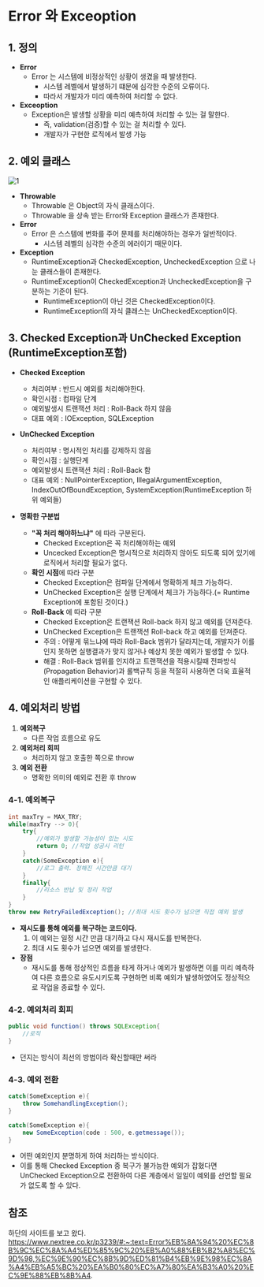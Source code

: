 # Error 와 Exceoption

## 1. 정의
- **Error**
    + Error 는 시스템에 비정상적인 상황이 생겼을 때 발생한다.
        + 시스템 레벨에서 발생하기 떄문에 심각한 수준의 오류이다.
        + 따라서 개발자가 미리 예측하여 처리할 수 없다.
- **Exceoption**
    + Exception은 발생할 상황을 미리 예측하여 처리할 수 있는 걸 말한다.
        + 즉, validation(검증)할 수 있는 걸 처리할 수 있다.
        + 개발자가 구현한 로직에서 발생 가능


## 2. 예외 클래스
![1](https://user-images.githubusercontent.com/38696775/172399248-d3409a1d-a000-460f-9e0e-aab9c08b9d2d.png)

- **Throwable**
    + Throwable 은 Object의 자식 클래스이다.
    + Throwable 을 상속 받는 Error와 Exception 클래스가 존재한다.
- **Error**
    + Error 은 스스템에 변화를 주어 문제를 처리해야하는 경우가 일반적이다.
        + 시스템 레벨의 심각한 수준의 에러이기 때문이다.
- **Exception**
    + RuntimeException과 CheckedException, UncheckedException 으로 나눈 클래스들이 존재한다.
    + RuntimeException이 CheckedException과 UncheckedException을 구분하는 기준이 된다.
        + RuntimeException이 아닌 것은 CheckedException이다.
        + RuntimeException의 자식 클래스는 UnCheckedException이다.
    
## 3. Checked Exception과 UnChecked Exception (RuntimeException포함)

- **Checked Exception**
    + 처리여부 : 반드시 예외를 처리해야한다.
    + 확인시점 : 컴파일 단계
    + 예외발생시 트랜잭션 처리 : Roll-Back 하지 않음
    + 대표 예외 : IOException, SQLException
- **UnChecked Exception**
    + 처리여부 : 명시적인 처리를 강제하지 않음
    + 확인시점 : 실행단계
    + 예외발생시 트랜잭션 처리 : Roll-Back 함
    + 대표 예외 : NullPointerException, IllegalArgumentException, IndexOutOfBoundException, SystemException(RuntimeException 하위 예외들)

- **명확한 구분법**
    + **"꼭 처리 해야하느냐"** 에 따라 구분된다.
        + Checked Exception은 꼭 처리해야하는 예외
        + Uncecked Exception은 명시적으로 처리하지 않아도 되도록 되어 있기에 로직에서 처리할 필요가 없다.
    + **확인 시점**에 따라 구분
        + Checked Exception은 컴파일 단계에서 명확하게 체크 가능하다.
        + UnChecked Exception은 실행 단계에서 체크가 가능하다.(= Runtime Exception에 포함된 것이다.)
    + **Roll-Back** 에 따라 구분
        + Checked Exception은 트랜잭션 Roll-back 하지 않고 예외를 던져준다.
        + UnChecked Exception은 트랜잭션 Roll-back 하고 예외를 던져준다.
        + 주의 : 어떻게 묶느냐에 따라 Roll-Back 범위가 달라지는데, 개발자가 이를 인지 못하면 실행결과가 맞지 않거나 예상치 못한 예외가 발생할 수 있다.
        + 해결 : Roll-Back 범위를 인지하고 트랜잭션을 적용시킬때 전파방식(Propagation Behavior)과 롤백규칙 등을 적절히 사용하면 더욱 효율적인 애플리케이션을 구현할 수 있다.

## 4. 예외처리 방법
1. **예외복구**
    + 다른 작업 흐름으로 유도
2. **예외처리 회피**
    + 처리하지 않고 호출한 쪽으로 throw
3. **예외 전환**
    + 명확한 의미의 예외로 전환 후 throw

### 4-1. 예외복구
```java
int maxTry = MAX_TRY;
while(maxTry --> 0){
    try{
        //예외가 발생할 가능성이 있는 시도
        return 0; //작업 성공시 리턴
    }
    catch(SomeException e){
        //로그 출력. 정해진 시간만큼 대기
    }
    finally{
        //리소스 반납 및 정리 작업
    }
}
throw new RetryFailedException(); //최대 시도 횟수가 넘으면 직접 예외 발생
```
- **재시도를 통해 예외를 복구하는 코드이다.**
    1. 이 예외는 일정 시간 만큼 대기하고 다시 재시도를 반복한다.
    2. 최대 시도 횟수가 넘으면 예외를 발생한다.
- **장점**
    + 재시도를 통해 정상적인 흐름을 타게 하거나 예외가 발생하면 이를 미리 예측하여 다른 흐름으로 유도시키도록 구현하면 비록 예외가 발생하였어도 정상적으로 작업을 종료할 수 있다.

### 4-2. 예외처리 회피
```java
public void function() throws SQLException{
    //로직
}
```
- 던지는 방식이 최선의 방법이라 확신할때만 써라
### 4-3. 예외 전환
```java
catch(SomeException e){
    throw SomehandlingException();
}

catch(SomeException e){
    new SomeException(code : 500, e.getmessage());
}
```
- 어떤 예외인지 분명하게 하여 처리하는 방식이다.
- 이를 통해 Checked Exception 중 복구가 불가능한 예외가 잡혔다면 UnChecked Exception으로 전환하여 다른 계층에서 일일이 예외를 선언할 필요가 없도록 할 수 있다.


## 참조
하단의 사이트를 보고 왔다.
https://www.nextree.co.kr/p3239/#:~:text=Error%EB%8A%94%20%EC%8B%9C%EC%8A%A4%ED%85%9C%20%EB%A0%88%EB%B2%A8%EC%9D%98,%EC%9E%90%EC%8B%9D%ED%81%B4%EB%9E%98%EC%8A%A4%EB%A5%BC%20%EA%B0%80%EC%A7%80%EA%B3%A0%20%EC%9E%88%EB%8B%A4.
